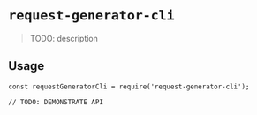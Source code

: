 # `request-generator-cli`

> TODO: description

## Usage

```
const requestGeneratorCli = require('request-generator-cli');

// TODO: DEMONSTRATE API
```
